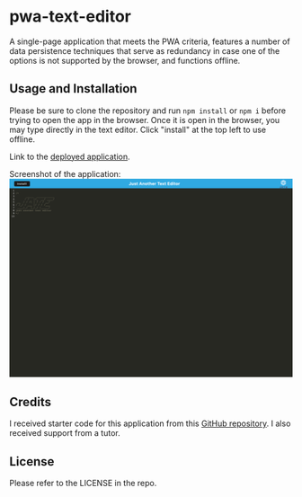# pwa-text-editor
A single-page application that meets the PWA criteria, features a number of data persistence techniques that serve as redundancy in case one of the options is not supported by the browser, and functions offline.

## Usage and Installation

Please be sure to clone the repository and run `npm install` or `npm i` before trying to open the app in the browser. Once it is open in the browser, you may type directly in the text editor. Click "install" at the top left to use offline. 

Link to the [deployed application](https://tranquil-lowlands-99396-4be35229cb51.herokuapp.com/).

Screenshot of the application:
![screenshot](./client/src/images/jate-screenshot.png)

## Credits

I received starter code for this application from this [GitHub repository](https://github.com/coding-boot-camp/cautious-meme.git). I also received support from a tutor.  

## License

Please refer to the LICENSE in the repo.
